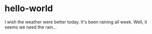 # hello-world

I wish the weather were better today. It's been raining all week. Well, it seems we need the rain...
